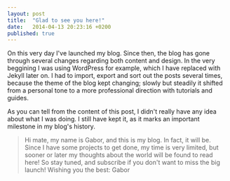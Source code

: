 ```yaml
---
layout: post
title:  "Glad to see you here!"
date:   2014-04-13 20:23:16 +0200
published: true
---
```


On this very day I've launched my blog. Since then, the blog has gone through several changes regarding both content and design. In the very beggining I was using WordPress for example, which I have replaced with Jekyll later on. I had to import, export and sort out the posts several times, because the theme of the blog kept changing; slowly but steadily it shifted from a personal tone to a more professional direction with tutorials and guides.

As you can tell from the content of this post, I didn't really have any idea about what I was doing. I still have kept it, as it marks an important milestone in my blog's history.

> Hi mate, my name is Gabor, and this is my blog. In fact, it will be. Since I have some projects to get done, my time is very limited, but sooner or later my thoughts about the world will be found to read here! So stay tuned, and subscribe if you don't want to miss the big launch! Wishing you the best: Gabor